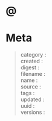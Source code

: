 # <brief> @<groups>

> <description>

> <links>

<data>

# Meta

> category : <category>  
created  : <created>  
digest   : <digest>  
filename : <filename>  
name     : <name>  
source   : <source>  
tags     : <tags>  
updated  : <updated>  
uuid     : <uuid>  
versions : <versions>
